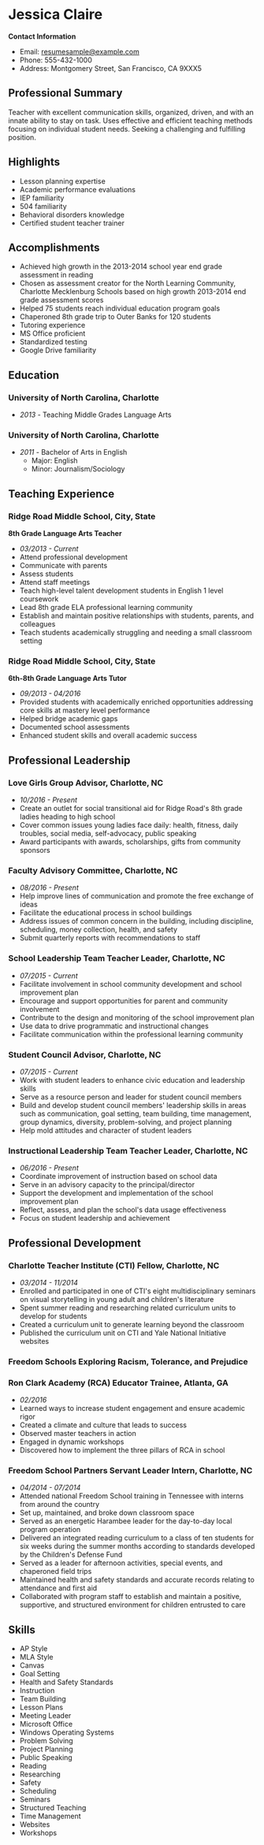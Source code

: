 # Jessica Claire

**Contact Information**

- Email: resumesample@example.com
- Phone: 555-432-1000
- Address: Montgomery Street, San Francisco, CA 9XXX5

## Professional Summary

Teacher with excellent communication skills, organized, driven, and with an innate ability to stay on task. Uses effective and efficient teaching methods focusing on individual student needs. Seeking a challenging and fulfilling position.

## Highlights

- Lesson planning expertise
- Academic performance evaluations
- IEP familiarity
- 504 familiarity
- Behavioral disorders knowledge
- Certified student teacher trainer

## Accomplishments

- Achieved high growth in the 2013-2014 school year end grade assessment in reading
- Chosen as assessment creator for the North Learning Community, Charlotte Mecklenburg Schools based on high growth 2013-2014 end grade assessment scores
- Helped 75 students reach individual education program goals
- Chaperoned 8th grade trip to Outer Banks for 120 students
- Tutoring experience
- MS Office proficient
- Standardized testing
- Google Drive familiarity

## Education

### University of North Carolina, Charlotte

- *2013* - Teaching Middle Grades Language Arts

### University of North Carolina, Charlotte

- *2011* - Bachelor of Arts in English
  - Major: English
  - Minor: Journalism/Sociology

## Teaching Experience

### Ridge Road Middle School, City, State

**8th Grade Language Arts Teacher**

- *03/2013 - Current*
- Attend professional development
- Communicate with parents
- Assess students
- Attend staff meetings
- Teach high-level talent development students in English 1 level coursework
- Lead 8th grade ELA professional learning community
- Establish and maintain positive relationships with students, parents, and colleagues
- Teach students academically struggling and needing a small classroom setting

### Ridge Road Middle School, City, State

**6th-8th Grade Language Arts Tutor**

- *09/2013 - 04/2016*
- Provided students with academically enriched opportunities addressing core skills at mastery level performance
- Helped bridge academic gaps
- Documented school assessments
- Enhanced student skills and overall academic success

## Professional Leadership

### Love Girls Group Advisor, Charlotte, NC

- *10/2016 - Present*
- Create an outlet for social transitional aid for Ridge Road's 8th grade ladies heading to high school
- Cover common issues young ladies face daily: health, fitness, daily troubles, social media, self-advocacy, public speaking
- Award participants with awards, scholarships, gifts from community sponsors

### Faculty Advisory Committee, Charlotte, NC

- *08/2016 - Present*
- Help improve lines of communication and promote the free exchange of ideas
- Facilitate the educational process in school buildings
- Address issues of common concern in the building, including discipline, scheduling, money collection, health, and safety
- Submit quarterly reports with recommendations to staff

### School Leadership Team Teacher Leader, Charlotte, NC

- *07/2015 - Current*
- Facilitate involvement in school community development and school improvement plan
- Encourage and support opportunities for parent and community involvement
- Contribute to the design and monitoring of the school improvement plan
- Use data to drive programmatic and instructional changes
- Facilitate communication within the professional learning community

### Student Council Advisor, Charlotte, NC

- *07/2015 - Current*
- Work with student leaders to enhance civic education and leadership skills
- Serve as a resource person and leader for student council members
- Build and develop student council members' leadership skills in areas such as communication, goal setting, team building, time management, group dynamics, diversity, problem-solving, and project planning
- Help mold attitudes and character of student leaders

### Instructional Leadership Team Teacher Leader, Charlotte, NC

- *06/2016 - Present*
- Coordinate improvement of instruction based on school data
- Serve in an advisory capacity to the principal/director
- Support the development and implementation of the school improvement plan
- Reflect, assess, and plan the school's data usage effectiveness
- Focus on student leadership and achievement

## Professional Development

### Charlotte Teacher Institute (CTI) Fellow, Charlotte, NC

- *03/2014 - 11/2014*
- Enrolled and participated in one of CTI's eight multidisciplinary seminars on visual storytelling in young adult and children's literature
- Spent summer reading and researching related curriculum units to develop for students
- Created a curriculum unit to generate learning beyond the classroom
- Published the curriculum unit on CTI and Yale National Initiative websites

### Freedom Schools Exploring Racism, Tolerance, and Prejudice

### Ron Clark Academy (RCA) Educator Trainee, Atlanta, GA

- *02/2016*
- Learned ways to increase student engagement and ensure academic rigor
- Created a climate and culture that leads to success
- Observed master teachers in action
- Engaged in dynamic workshops
- Discovered how to implement the three pillars of RCA in school

### Freedom School Partners Servant Leader Intern, Charlotte, NC

- *04/2014 - 07/2014*
- Attended national Freedom School training in Tennessee with interns from around the country
- Set up, maintained, and broke down classroom space
- Served as an energetic Harambee leader for the day-to-day local program operation
- Delivered an integrated reading curriculum to a class of ten students for six weeks during the summer months according to standards developed by the Children's Defense Fund
- Served as a leader for afternoon activities, special events, and chaperoned field trips
- Maintained health and safety standards and accurate records relating to attendance and first aid
- Collaborated with program staff to establish and maintain a positive, supportive, and structured environment for children entrusted to care

## Skills

- AP Style
- MLA Style
- Canvas
- Goal Setting
- Health and Safety Standards
- Instruction
- Team Building
- Lesson Plans
- Meeting Leader
- Microsoft Office
- Windows Operating Systems
- Problem Solving
- Project Planning
- Public Speaking
- Reading
- Researching
- Safety
- Scheduling
- Seminars
- Structured Teaching
- Time Management
- Websites
- Workshops